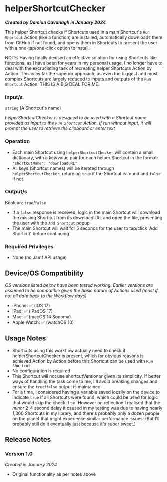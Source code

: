 # helperShortcutChecker

***Created by Damian Cavanagh in January 2024***

This helper Shortcut checks if Shortcuts used in a main Shortcut's `Run Shortcut` Action (like a function) are installed, automatically downloads them from GitHub if not found, and opens them in Shortcuts to present the user with a one-tap/one-click option to install. 

NOTE: Having finally devised an effective solution for using Shortcuts like functions, as I have been for years in my personal usage, I no longer have to deal with the excruciating task of recreating helper Shortcuts Action by Action. This is by far the superior approach, as even the biggest and most complex Shortcuts are largely reduced to inputs and outputs of the `Run Shortcut` Action. THIS IS A BIG DEAL FOR ME.


### Input/s
`string` (A Shortcut's name)

*helperShortcutChecker is designed to be used with a Shortcut name provided as input to the `Run Shortcut` Action. If run without input, it will prompt the user to retrieve the clipboard or enter text* 

### Operation
- Each main Shortcut using `helperShortcutChecker` will contain a small dictionary, with a key/value pair for each helper Shortcut in the format: `"shortcutName": "downloadURL"`
- All keys (Shortcut names) will be iterated through `helperShortcutChecker`, returning `true` if the Shortcut is found and `false` if not

### Output/s
Boolean: `true`/`false`
- If a `false` response is received, logic in the main Shortcut will download the missing Shortcut from its downloadURL and open the file, presenting the user with the `Add Shortcut` popup
- The main Shortcut will wait for 5 seconds for the user to tap/click 'Add Shortcut' before continuing


### Required Privileges
- None (no Jamf API usage)


## Device/OS Compatibility
*OS versions listed below have been tested working. Earlier versions are assumed to be compatible given the basic nature of Actions used (most if not all date back to the Workflow days)*
- iPhone: 		✅ (iOS 17)
- iPad:  		✅ (iPadOS 17)
- Mac:  		✅ (macOS 14 Sonoma)
- Apple Watch: 	✅ (watchOS 10)


## Usage Notes
- Shortcuts using this workflow actually need to check if helperShortcutChecker is present, which for obvious reasons is achieved Action by Action before this Shortcut can be used with `Run Shortcut` 
- No configuration is required
- This Shortcut will not use shortcutVersioner given its simplicity. If better ways of handling the task come to me, I'll avoid breaking changes and ensure the `true`/`false` output is maintained
- For a time, I considered having a variable saved locally on the device to indicate `true` if all Shortcuts were found, which could be used for logic that would skip the check if so. However on reflection I realised that the *minor* 2-4 second delay it caused in my testing was due to having nearly 1,300 Shortcuts in my library, and there's probably only a dozen people on the planet that might experience similar performance issues. (But I'll probably still do it eventually just because it's super sweet.)


## Release Notes
### Version 1.0
*Created in January 2024*
- Original functionality as per notes above
